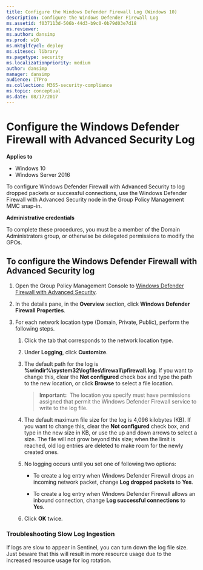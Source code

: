 ```yaml
---
title: Configure the Windows Defender Firewall Log (Windows 10)
description: Configure the Windows Defender Firewall Log
ms.assetid: f037113d-506b-44d3-b9c0-0b79d03e7d18
ms.reviewer: 
ms.author: dansimp
ms.prod: w10
ms.mktglfcycl: deploy
ms.sitesec: library
ms.pagetype: security
ms.localizationpriority: medium
author: dansimp
manager: dansimp
audience: ITPro
ms.collection: M365-security-compliance
ms.topic: conceptual
ms.date: 08/17/2017
---
```


# Configure the Windows Defender Firewall with Advanced Security Log

**Applies to**
-   Windows 10
-   Windows Server 2016

To configure Windows Defender Firewall with Advanced Security to log dropped packets or successful connections, use the Windows Defender Firewall with Advanced Security node in the Group Policy Management MMC snap-in.

**Administrative credentials**

To complete these procedures, you must be a member of the Domain Administrators group, or otherwise be delegated permissions to modify the GPOs.

## To configure the Windows Defender Firewall with Advanced Security log

1. Open the Group Policy Management Console to [Windows Defender Firewall with Advanced Security](open-the-group-policy-management-console-to-windows-firewall-with-advanced-security.md).

2.  In the details pane, in the **Overview** section, click **Windows Defender Firewall Properties**.

3.  For each network location type (Domain, Private, Public), perform the following steps.

    1.  Click the tab that corresponds to the network location type.

    2.  Under **Logging**, click **Customize**.

    3.  The default path for the log is **%windir%\\system32\\logfiles\\firewall\\pfirewall.log**. If you want to change this, clear the **Not configured** check box and type the path to the new location, or click **Browse** to select a file location.

        >**Important:**  The location you specify must have permissions assigned that permit the Windows Defender Firewall service to write to the log file.

    4.  The default maximum file size for the log is 4,096 kilobytes (KB). If you want to change this, clear the **Not configured** check box, and type in the new size in KB, or use the up and down arrows to select a size. The file will not grow beyond this size; when the limit is reached, old log entries are deleted to make room for the newly created ones.

    5.  No logging occurs until you set one of following two options:

        -   To create a log entry when Windows Defender Firewall drops an incoming network packet, change **Log dropped packets** to **Yes**.

        -   To create a log entry when Windows Defender Firewall allows an inbound connection, change **Log successful connections** to **Yes**.

    6.  Click **OK** twice.

### Troubleshooting Slow Log Ingestion
If logs are slow to appear in Sentinel, you can turn down the log file size. Just beware that this will result in more resource usage due to the increased resource usage for log rotation. 
